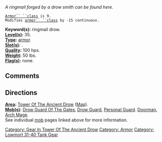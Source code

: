*A ringmail forged by a drow smith can be found here.*

[`Armor`` ``class`](Armor_Values.md "wikilink")` is 9.`  
`Modifies `[`armor`` ``class`](Armor_Class.md "wikilink")` by -15 continuous.`

**Keyword(s):** ringmail drow.  
**[Level(s)](Object_Level.md "wikilink"):** 35.  
**[Type](:Category:_Object_Types.md "wikilink"):**
[armor](:Category:_Armor.md "wikilink").  
**[Slot(s)](Object_Slots.md "wikilink"):** <worn on body>.  
**[Quality](Object_Quality.md "wikilink"):** 100 hps.  
**[Weight](Object_Weight.md "wikilink"):** 50 lbs.  
**[Flag(s)](:Category:_Object_Flags.md "wikilink"):** none.  

## Comments

## Directions

**[Area](:Category:_Areas.md "wikilink"):** [Tower Of The Ancient
Drow](:Category:_Tower_Of_The_Ancient_Drow.md "wikilink")
([Map](Tower_Of_The_Ancient_Drow_Map.md "wikilink")).  
**[Mob(s)](:Category:_Mobs.md "wikilink"):** [Drow Guard Of The
Gates](Drow_Guard_Of_The_Gates "wikilink"), [Drow
Guard](Drow_Guard "wikilink"), [Personal
Guard](Personal_Guard "wikilink"). [Doorman](Doorman "wikilink"), [Arch
Mage](Arch_Mage "wikilink").  
See individual [mob](:Category:_Mobs.md "wikilink") pages linked above
for more information.  

[Category: Gear In Tower Of The Ancient
Drow](Category:_Gear_In_Tower_Of_The_Ancient_Drow "wikilink") [Category:
Armor](Category:_Armor "wikilink") [Category: Lowmort 31-40 Tank
Gear](Category:_Lowmort_31-40_Tank_Gear "wikilink")
